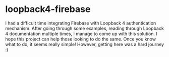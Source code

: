 # loopback4-firebase

I had a difficult time integrating Firebase with Loopback 4 authentication mechanism. After going through some examples, reading through Loopback 4 documentation multiple times, I manage to come up with this solution. I hope this project can help those looking to do the same. Once you know what to do, it seems really simple! However, getting here was a hard journey :)
